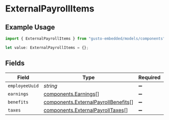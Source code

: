 # ExternalPayrollItems

## Example Usage

```typescript
import { ExternalPayrollItems } from "gusto-embedded/models/components";

let value: ExternalPayrollItems = {};
```

## Fields

| Field                                                                                      | Type                                                                                       | Required                                                                                   | Description                                                                                |
| ------------------------------------------------------------------------------------------ | ------------------------------------------------------------------------------------------ | ------------------------------------------------------------------------------------------ | ------------------------------------------------------------------------------------------ |
| `employeeUuid`                                                                             | *string*                                                                                   | :heavy_minus_sign:                                                                         | N/A                                                                                        |
| `earnings`                                                                                 | [components.Earnings](../../models/components/earnings.md)[]                               | :heavy_minus_sign:                                                                         | N/A                                                                                        |
| `benefits`                                                                                 | [components.ExternalPayrollBenefits](../../models/components/externalpayrollbenefits.md)[] | :heavy_minus_sign:                                                                         | N/A                                                                                        |
| `taxes`                                                                                    | [components.ExternalPayrollTaxes](../../models/components/externalpayrolltaxes.md)[]       | :heavy_minus_sign:                                                                         | N/A                                                                                        |